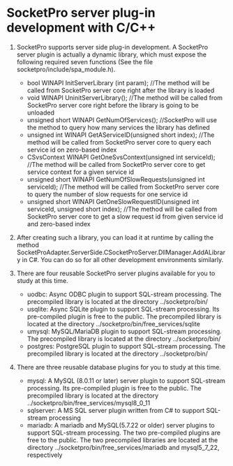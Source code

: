 # SocketPro server plug-in development with C/C++

1.	SocketPro supports server side plug-in development. A SocketPro server plugin is actually a dynamic library, which must expose the following required seven functions (See the file socketpro/include/spa_module.h).

	- bool WINAPI InitServerLibrary (int param); //The method will be called from SocketPro server core right after the library is loaded
	- void WINAPI UninitServerLibrary(); //The method will be called from SocketPro server core right before the library is going to be unloaded
	- unsigned short WINAPI GetNumOfServices(); //SocketPro will use the method to query how many services the library has defined
	- unsigned int WINAPI GetAServiceID(unsigned short index); //The method will be called from SocketPro server core to query each service id on zero-based index
	- CSvsContext WINAPI GetOneSvsContext(unsigned int serviceId); //The method will be called from SocketPro server core to get service context for a given service id
	- unsigned short WINAPI GetNumOfSlowRequests(unsigned int serviceId); //The method will be called from SocketPro server core to query the number of slow requests for one service id
	- unsigned short WINAPI GetOneSlowRequestID(unsigned int serviceId, unsigned short index); //The method will be called from SocketPro server core to get a slow request id from given service id and zero-based index
	
2.	After creating such a library, you can load it at runtime by calling the method SocketProAdapter.ServerSide.CSocketProServer.DllManager.AddALibrary in C#. You can do so for all other development environments similarly.

3.	There are four reusable SocketPro server plugins available for you to study at this time.
	- uodbc: Async ODBC plugin to support SQL-stream processing. The precompiled library is located at the directory ../socketpro/bin/
	- usqlite: Async SQLite plugin to support SQL-stream processing. Its pre-compiled plugin is free to the public. The precompiled library is located at the directory ../socketpro/bin/free_services/sqlite
	- umysql: MySQL/MariaDB plugin to support SQL-stream processing. The precompiled library is located at the directory ../socketpro/bin/
	- postgres: PostgreSQL plugin to support SQL-stream processing. The precompiled library is located at the directory ../socketpro/bin/
	
4.	There are three reusable database plugins for you to study at this time.
	- mysql: A MySQL (8.0.11 or later) server plugin to support SQL-stream processing. Its pre-compiled plugin is free to the public. The precompiled library is located at the directory ../socketpro/bin/free_services/mysql8_0_11
	- sqlserver: A MS SQL server plugin written from C# to support SQL-stream processing
	- mariadb: A mariadb and MySQL(5.7.22 or older) server plugins to support SQL-stream processing. The two pre-compiled plugins are free to the public. The two precompiled libraries are located at the directory ../socketpro/bin/free_services/mariadb and mysql5_7_22, respectively
